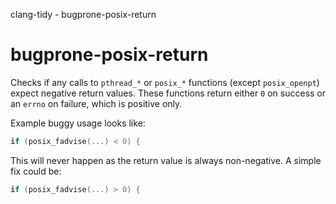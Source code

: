 clang-tidy - bugprone-posix-return

</div>

# bugprone-posix-return

Checks if any calls to `pthread_*` or `posix_*` functions (except
`posix_openpt`) expect negative return values. These functions return
either `0` on success or an `errno` on failure, which is positive only.

Example buggy usage looks like:

``` c
if (posix_fadvise(...) < 0) {
```

This will never happen as the return value is always non-negative. A
simple fix could be:

``` c
if (posix_fadvise(...) > 0) {
```
